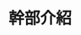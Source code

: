 <script setup>
import ClubLeader from '../.vitepress/components/ClubWorker.vue'
</script>


# 幹部介紹

<ClubLeader />